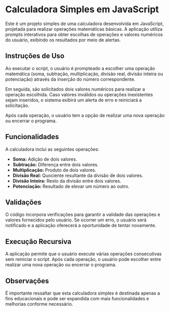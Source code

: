 # Calculadora Simples em JavaScript

Este é um projeto simples de uma calculadora desenvolvida em JavaScript, projetada para realizar operações matemáticas básicas. A aplicação utiliza prompts interativos para obter escolhas de operações e valores numéricos do usuário, exibindo os resultados por meio de alertas.

## Instruções de Uso

Ao executar o script, o usuário é prompteado a escolher uma operação matemática (soma, subtração, multiplicação, divisão real, divisão inteira ou potenciação) através da inserção do número correspondente.

Em seguida, são solicitados dois valores numéricos para realizar a operação escolhida. Caso valores inválidos ou operações inexistentes sejam inseridos, o sistema exibirá um alerta de erro e reiniciará a solicitação.

Após cada operação, o usuário tem a opção de realizar uma nova operação ou encerrar o programa.

## Funcionalidades

A calculadora inclui as seguintes operações:

- **Soma:** Adição de dois valores.
- **Subtração:** Diferença entre dois valores.
- **Multiplicação:** Produto de dois valores.
- **Divisão Real:** Quociente resultante da divisão de dois valores.
- **Divisão Inteira:** Resto da divisão entre dois valores.
- **Potenciação:** Resultado de elevar um número ao outro.

## Validações

O código incorpora verificações para garantir a validade das operações e valores fornecidos pelo usuário. Se ocorrer um erro, o usuário será notificado e a aplicação oferecerá a oportunidade de tentar novamente.

## Execução Recursiva

A aplicação permite que o usuário execute várias operações consecutivas sem reiniciar o script. Após cada operação, o usuário pode escolher entre realizar uma nova operação ou encerrar o programa.

## Observações

É importante ressaltar que esta calculadora simples é destinada apenas a fins educacionais e pode ser expandida com mais funcionalidades e melhorias conforme necessário.
